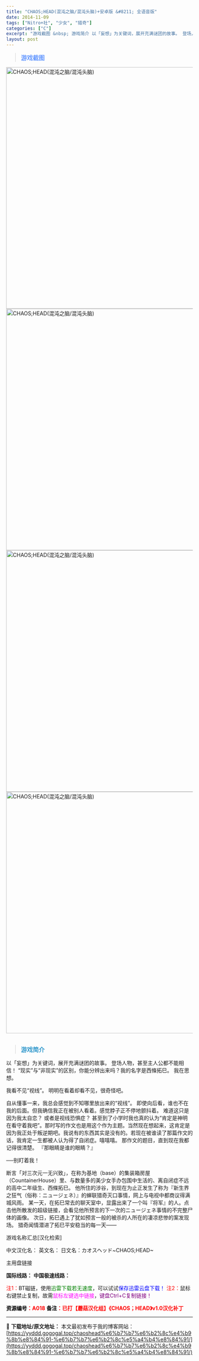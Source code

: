 ```yaml
---
title: "CHAOS;HEAD(混沌之脑/混沌头脑)+安卓版 &#8211; 全语音版"
date: 2014-11-09
tags: ["Nitro+社", "少女", "猎奇"]
categories: ["C"]
excerpt: "游戏截图 &nbsp; 游戏简介 以「妄想」为关键词，展开充满谜团的故事。 登场人物，甚至主人公都不能相信！ “现实”与“非现实”的区别，你能分辨出来吗？我的名字是西條拓巳。 我在思想。 我看不见“视线”。 明明在看着却看不见，很奇怪吧。 自从懂事一来，我总会感觉到不知哪里放出来的“视线”。 即使向&hellip;"
layout: post
---
```


<div>
<blockquote><b><span style="font-size: 12pt; color: #6699ff;">游戏截图</span></b></blockquote>
<div><img title="点击放大" src="https://yyddd.gogogal.top/wp-content/uploads/2025/04/20250429_6810e52d710c5.webp" alt="CHAOS;HEAD(混沌之脑/混沌头脑)" width="650" /></div>
<div><img title="点击放大" src="https://yyddd.gogogal.top/wp-content/uploads/2025/04/20250429_6810e52eb6aeb.webp" alt="CHAOS;HEAD(混沌之脑/混沌头脑)" width="650" /></div>
<div><img title="点击放大" src="https://yyddd.gogogal.top/wp-content/uploads/2025/04/20250429_6810e530c3f08.webp" alt="CHAOS;HEAD(混沌之脑/混沌头脑)" width="650" /></div>
<div><img title="点击放大" src="https://yyddd.gogogal.top/wp-content/uploads/2025/04/20250429_6810e53225e73.webp" alt="CHAOS;HEAD(混沌之脑/混沌头脑)" width="650" /></div>
&nbsp;
<blockquote><b><span style="font-size: 12pt; color: #3399cc;">游戏简介</span></b></blockquote>
<div>以「妄想」为关键词，展开充满谜团的故事。
登场人物，甚至主人公都不能相信！
“现实”与“非现实”的区别，你能分辨出来吗？我的名字是西條拓巳。
我在思想。

我看不见“视线”。
明明在看着却看不见，很奇怪吧。

自从懂事一来，我总会感觉到不知哪里放出来的“视线”。
即使向后看，谁也不在我的后面。但我确信我正在被别人看着。感觉脖子正不停地颤抖着。
难道这只是因为我太自恋？
或者是视线恐惧症？
甚至到了小学时我也真的认为“肯定是神明在看守着我吧”。那时写的作文也是用这个作为主题。当然现在想起来，这肯定是因为我正处于叛逆期吧。我说有的东西其实是没有的。若现在被谁读了那篇作文的话，我肯定一生都被人认为得了自闭症。嘻嘻嘻。
那作文的题目，直到现在我都记得很清楚。
『那眼睛是谁的眼睛？』

──别盯着我！

断言「对三次元一无兴致」，在称为基地（base）的集装箱房屋（CountainerHouse）里、与数量多的美少女手办包围中生活的、离自闭症不远的高中二年级生、西條拓巳。
他所住的涉谷，到现在为止正发生了称为『新生界之狂气（俗称：ニュージェネ）』的蝉联猎奇灭口事情，网上与电视中都商议得满城风雨。
某一天，在拓巳常去的聊天室中，显露出来了一个叫『将军』的人。点击他所散发的超级链接，会看见他所预言的下一次的ニュージェネ事情的不完整尸体的画像。
次日，拓巳遇上了犹如预言一般的被杀的人所在的凄凉悲惨的案发现场。
猎奇闻情潜进了拓巳平安稳当的每一天——

</div>
游戏名称汇总[汉化检索]

中文汉化名：
英文名：
日文名：カオスヘッド~CHAOS;HEAD~

</div>
<div class="panel panel-primary">
<div class="panel-heading">主用盘链接</div>
<div class="panel-body">

<b>国际线路：</b>
<b>中国极速线路：</b>


<span style="color: #ff0000;">注1：</span>BT磁链，使用<span style="color: #008000;">迅雷下载若无速度</span>，可以试试<span style="color: #0000ff;">保存迅雷云盘下载！</span>
<span style="color: #ff0000;">注2：</span>鼠标右键禁止复制，故需<span style="color: #ff00ff;">鼠标左键选中链接</span>，<span style="color: #800080;">键盘Ctrl+C复制链接！</span>

</div>
<div class="panel-footer"><span style="color: #ff0000;"><b><span style="color: #000000;">资源编号</span>：A018</b></span>
<span style="color: #ff0000;"><b><span style="color: #000000;">备注</span>：已打【蘑菇汉化组】《CHAOS；HEAD》v1.0汉化补丁</b></span></div>
</div>

---
📖 **下载地址/原文地址：** 本文最初发布于我的博客网站：[https://yyddd.gogogal.top/chaoshead%e6%b7%b7%e6%b2%8c%e4%b9%8b%e8%84%91-%e6%b7%b7%e6%b2%8c%e5%a4%b4%e8%84%91/](https://yyddd.gogogal.top/chaoshead%e6%b7%b7%e6%b2%8c%e4%b9%8b%e8%84%91-%e6%b7%b7%e6%b2%8c%e5%a4%b4%e8%84%91/)
